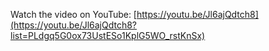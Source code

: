 Watch the video on YouTube: [https://youtu.be/Jl6ajQdtch8](https://youtu.be/Jl6ajQdtch8?list=PLdgq5G0ox73UstESo1KplG5WO_rstKnSx)
